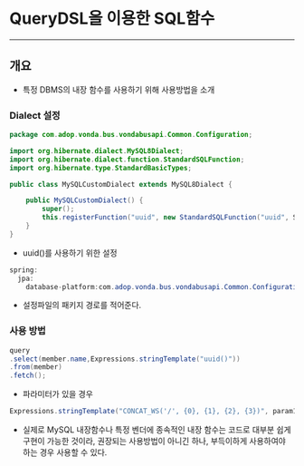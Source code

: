 # QueryDSL을 이용한 SQL함수

---

## 개요

- 특정 DBMS의 내장 함수를 사용하기 위해 사용방법을 소개

### Dialect 설정

```java
package com.adop.vonda.bus.vondabusapi.Common.Configuration;

import org.hibernate.dialect.MySQL8Dialect;
import org.hibernate.dialect.function.StandardSQLFunction;
import org.hibernate.type.StandardBasicTypes;

public class MySQLCustomDialect extends MySQL8Dialect {

    public MySQLCustomDialect() {
        super();
        this.registerFunction("uuid", new StandardSQLFunction("uuid", StandardBasicTypes.STRING));
    }
}
```

- uuid()를 사용하기 위한 설정

```java
spring:
  jpa:
    database-platform:com.adop.vonda.bus.vondabusapi.Common.Configuration.MySQLCustomDialect
```

- 설정파일의 패키지 경로를 적어준다.

### 사용 방법

```java
query
.select(member.name,Expressions.stringTemplate("uuid()"))
.from(member)
.fetch();
```

- 파라미터가 있을 경우

```java
Expressions.stringTemplate("CONCAT_WS('/', {0}, {1}, {2}, {3})", param1, param2, param3, param4);
```

- 실제로 MySQL 내장함수나 특정 벤더에 종속적인 내장 함수는 코드로 대부분 쉽게 구현이 가능한 것이라, 권장되는 사용방법이 아니긴 하나, 부득이하게 사용하여야 하는 경우 사용할 수 있다.